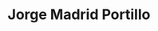 ---
id: "jorgemadrid"
image: 
  src: "/src/images/jorgemadrid.jpg"
  alt: "jorge madrid"
title: "Jorge Madrid Portillo"
location: "USA, Manhattan - Madrid, Spain"
year: ""
platform: "Web Dev, Soluciones de Software"
tech: "Shopify (Hydrogen and Liquid), Javascript, React, Remix, Wordpress, React Native, PHP"
show_title: {portfolio: true, card: false}
secondary_link: { href: "/data/Jorge_Madrid_Portillo_CV.pdf", text: "Descarga mi currículum en PDF" }
url: "https://www.linkedin.com/in/jorge-madrid-0b17a915a/"
description: "Soy un ingeniero de software con más de 12 años de experiencia en
              desarrollo de software, habiendo trabajado tanto como freelance como
              para empresas de consultoría y startups.<br>
              Después de graduarme de San Pablo CEU en Madrid, viajé a
              Dinamarca y completé un Master en Ciencias de Computación en la
              Universidad de Aalborg.<br><br>
              En mi carrera profesional he explorado múltiples campos relacionados
              con la programación, si bien actualmente estoy centrado
              principalmente en el desarrollo web y aplicaciones móviles.
              Entre mis áreas de especialización se encuentran React, Astro,
              Remix, Shopify (Hydrogen y Liquid), Wordpress, React Native y PHP,
              aunque estoy preparado para implementar soluciones de software y
              asumir retos más allá de dichas áreas."
---